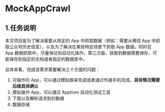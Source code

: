 # MockAppCrawl

## 1.任务说明

本次项目是为了解决需要从特定的 App 中抓取数据（例如：需要从微信 App 中抓取公众号历史信息），以及为了解决在某些特定场景下抓取 App 数据。同时在 App 数据抓取中，尽量保证到自动化操作。第三方面，获取到数据需要保存，可能保存到指定的文档或者指定的数据库中。

总体来看，完成该需求需要解决三个方面的问题：

1. 可操作的 App，可以通过模拟器来完成或者通过外接手机完成。**具体情况需要后续具体确认**
2. 模拟操作 App，可以通过 Apptium 自动化测试工具
3. 下载以及解析请求到的数据
4. 数据存储

